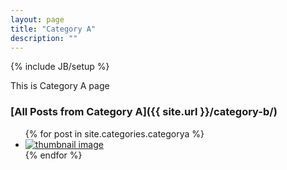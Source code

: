```yaml
---
layout: page
title: "Category A"
description: ""
---
```

{% include JB/setup %}

<p>This is Category A page</p>

### [All Posts from Category A]({{ site.url }}/category-b/)

<ul class="th-grid-full">
{% for post in site.categories.categorya %}
  <li><a href="{{ site.url }}{{ post.url }}" title="{{ post.title }}"><img src="{{ site.url }}/images/{{ post.image.thumb }}" alt="thumbnail image"></a></li>
{% endfor %}
</ul>
